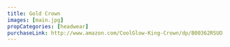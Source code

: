```yaml
---
title: Gold Crown
images: [main.jpg]
propCategories: [headwear]
purchaseLink: http://www.amazon.com/CoolGlow-King-Crown/dp/B00362RSUO
---
```

